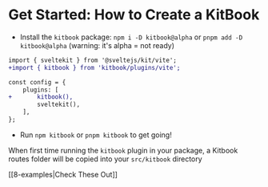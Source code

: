# Get Started: How to Create a KitBook

- Install the `kitbook` package: `npm i -D kitbook@alpha` or `pnpm add -D kitbook@alpha` (warning: it's alpha = not ready)

```diff
import { sveltekit } from '@sveltejs/kit/vite';
+import { kitbook } from 'kitbook/plugins/vite';

const config = {
	plugins: [
+		kitbook(),
		sveltekit(),
	],
};
```

- Run `npm kitbook` or `pnpm kitbook` to get going! 
 
When first time running the `kitbook` plugin in your package, a Kitbook routes folder will be copied into your `src/kitbook` directory


[[8-examples|Check These Out]] 


[//begin]: # "Autogenerated link references for markdown compatibility"
[8-examples]: ../../kitbook/src/docs/8-examples "Examples"
[//end]: # "Autogenerated link references"